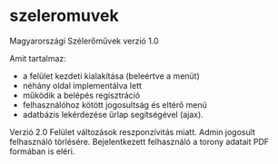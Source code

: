 # szeleromuvek
Magyarországi Szélerőművek
verzió 1.0

Amit tartalmaz:
- a felület kezdeti kialakítása (beleértve a menüt)
- néhány oldal implementálva lett
- működik a belépés regisztráció
- felhasználóhoz kötött jogosultság és eltérő menü
- adatbázis lekérdezése űrlap segítségével (ajax).

Verzió 2.0
Felület változások reszponzívitás miatt.
Admin jogosult felhasználó törlésére.
Bejelentkezett felhasználó a torony adatait PDF formában is eléri.
